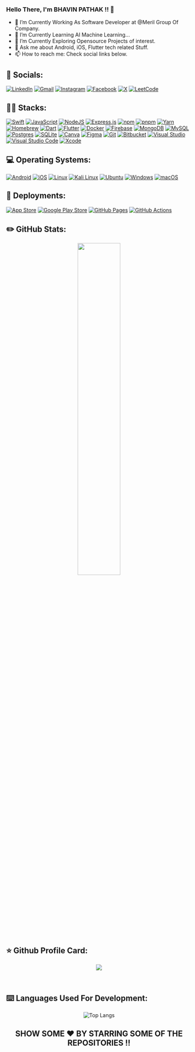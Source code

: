 ### Hello There, I'm BHAVIN PATHAK !! 👋

- 🔭 I’m Currently Working As Software Developer at @Meril Group Of Company.
- 🌱 I’m Currently Learning AI Machine Learning...
- 👯 I’m Currently Exploring Opensource Projects of interest.
- 💬 Ask me about Android, iOS, Flutter tech related Stuff.
- 📫 How to reach me: Check social links below.

## 📱 Socials:

[![LinkedIn](https://custom-icon-badges.demolab.com/badge/LinkedIn-0A66C2?logo=linkedin-white&logoColor=fff)](www.linkedin.com/in/bhavin-pathak)
[![Gmail](https://img.shields.io/badge/Gmail-D14836?logo=gmail&logoColor=white)](mailto:bhavinpathak29@gmail.com)
[![Instagram](https://img.shields.io/badge/Instagram-%23E4405F.svg?logo=Instagram&logoColor=white)](https://www.instagram.com/btw_its_bhaviin/)
[![Facebook](https://img.shields.io/badge/Facebook-%231877F2.svg?logo=Facebook&logoColor=white)](https://www.facebook.com/bhavinpathak2000/)
[![X](https://img.shields.io/badge/X-%23000000.svg?logo=X&logoColor=white)](https://x.com/bhaviinpathak)
[![LeetCode](https://img.shields.io/badge/LeetCode-000000?logo=LeetCode&logoColor=#d16c06)](https://leetcode.com/u/bhavinpathak8729/)

## 🧑‍💻 Stacks:

[![Swift](https://img.shields.io/badge/Swift-F54A2A?logo=swift&logoColor=white)](#)
[![JavaScript](https://img.shields.io/badge/JavaScript-F7DF1E?logo=javascript&logoColor=000)](#)
[![NodeJS](https://img.shields.io/badge/Node.js-6DA55F?logo=node.js&logoColor=white)](#)
[![Express.js](https://img.shields.io/badge/Express.js-%23404d59.svg?logo=express&logoColor=%2361DAFB)](#)
[![npm](https://img.shields.io/badge/npm-CB3837?logo=npm&logoColor=fff)](#)
[![pnpm](https://img.shields.io/badge/pnpm-F69220?logo=pnpm&logoColor=fff)](#)
[![Yarn](https://img.shields.io/badge/Yarn-2C8EBB?logo=yarn&logoColor=fff)](#)
[![Homebrew](https://img.shields.io/badge/Homebrew-FBB040?logo=homebrew&logoColor=fff)](#)
[![Dart](https://img.shields.io/badge/Dart-%230175C2.svg?logo=dart&logoColor=white)](#)
[![Flutter](https://img.shields.io/badge/Flutter-02569B?logo=flutter&logoColor=fff)](#)
[![Docker](https://img.shields.io/badge/Docker-2496ED?logo=docker&logoColor=fff)](#)
[![Firebase](https://img.shields.io/badge/Firebase-039BE5?logo=Firebase&logoColor=white)](#)
[![MongoDB](https://img.shields.io/badge/MongoDB-%234ea94b.svg?logo=mongodb&logoColor=white)](#)
[![MySQL](https://img.shields.io/badge/MySQL-4479A1?logo=mysql&logoColor=fff)](#)
[![Postgres](https://img.shields.io/badge/Postgres-%23316192.svg?logo=postgresql&logoColor=white)](#)
[![SQLite](https://img.shields.io/badge/SQLite-%2307405e.svg?logo=sqlite&logoColor=white)](#)
[![Canva](https://img.shields.io/badge/Canva-%2300C4CC.svg?&logo=Canva&logoColor=white)](#)
[![Figma](https://img.shields.io/badge/Figma-F24E1E?logo=figma&logoColor=white)](#)
[![Git](https://img.shields.io/badge/Git-F05032?logo=git&logoColor=fff)](#)
[![Bitbucket](https://img.shields.io/badge/Bitbucket-0052CC?logo=bitbucket&logoColor=fff)](#)
[![Visual Studio](https://custom-icon-badges.demolab.com/badge/Visual%20Studio-5C2D91.svg?&logo=visual-studio&logoColor=white)](#)
[![Visual Studio Code](https://custom-icon-badges.demolab.com/badge/Visual%20Studio%20Code-0078d7.svg?logo=vsc&logoColor=white)](#)
[![Xcode](https://img.shields.io/badge/Xcode-007ACC?logo=Xcode&logoColor=white)](#)

## 💻 Operating Systems:

[![Android](https://img.shields.io/badge/Android-3DDC84?logo=android&logoColor=white)](#)
[![iOS](https://img.shields.io/badge/iOS-000000?&logo=apple&logoColor=white)](#)
[![Linux](https://img.shields.io/badge/Linux-FCC624?logo=linux&logoColor=black)](#)
[![Kali Linux](https://img.shields.io/badge/Kali%20Linux-557C94?logo=kalilinux&logoColor=fff)](#)
[![Ubuntu](https://img.shields.io/badge/Ubuntu-E95420?logo=ubuntu&logoColor=white)](#)
[![Windows](https://custom-icon-badges.demolab.com/badge/Windows-0078D6?logo=windows11&logoColor=white)](#)
[![macOS](https://img.shields.io/badge/macOS-000000?logo=apple&logoColor=F0F0F0)](#)

## 🛒 Deployments:

[![App Store](https://img.shields.io/badge/App_Store-0D96F6?logo=app-store&logoColor=white)](#)
[![Google Play Store](https://img.shields.io/badge/Google_Play-414141?logo=google-play&logoColor=white)](#)
[![GitHub Pages](https://img.shields.io/badge/GitHub%20Pages-121013?logo=github&logoColor=white)](#)
[![GitHub Actions](https://img.shields.io/badge/GitHub_Actions-2088FF?logo=github-actions&logoColor=white)](#)

## ✏️ GitHub Stats:

<p align="center">
	<img width="48%" src="https://github-readme-stats.vercel.app/api?username=Bhavin-Pathak&show_icons=true&theme=react" />
</p>

## ⭐ Github Profile Card:

<p align="center">
  <img src="https://github-profile-summary-cards.vercel.app/api/cards/profile-details?username=Bhavin-Pathak&theme=react"/>
</p>
<br/>

## ⌨️ Languages Used For Development:

<div align="center">

![Top Langs](https://github-readme-stats.vercel.app/api/top-langs/?username=Bhavin-Pathak&theme=react)

</div>

<div align="center">

## SHOW SOME ❤️ BY STARRING SOME OF THE REPOSITORIES !!

</div>
